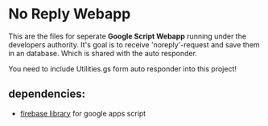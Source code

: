 # No Reply Webapp

This are the files for seperate **Google Script Webapp** running under the developers authority. It's goal is to receive 'noreply'-request and save them in an database. Which is shared with the auto responder.

You need to include Utilities.gs form auto responder into this project!

## dependencies:

- [firebase library](https://sites.google.com/site/scriptsexamples/new-connectors-to-google-services/firebase) for google apps script
